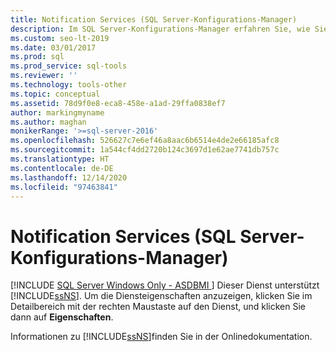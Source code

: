 ```yaml
---
title: Notification Services (SQL Server-Konfigurations-Manager)
description: Im SQL Server-Konfigurations-Manager erfahren Sie, wie Sie die Eigenschaften des Notification Services-Frameworks anzeigen.
ms.custom: seo-lt-2019
ms.date: 03/01/2017
ms.prod: sql
ms.prod_service: sql-tools
ms.reviewer: ''
ms.technology: tools-other
ms.topic: conceptual
ms.assetid: 78d9f0e8-eca8-458e-a1ad-29ffa0838ef7
author: markingmyname
ms.author: maghan
monikerRange: '>=sql-server-2016'
ms.openlocfilehash: 526627c7e6ef46a8aac6b6514e4de2e66185afc8
ms.sourcegitcommit: 1a544cf4dd2720b124c3697d1e62ae7741db757c
ms.translationtype: HT
ms.contentlocale: de-DE
ms.lasthandoff: 12/14/2020
ms.locfileid: "97463841"
---
```

# <a name="notification-services-sql-server-configuration-manager"></a>Notification Services (SQL Server-Konfigurations-Manager)
[!INCLUDE [SQL Server Windows Only - ASDBMI ](../../includes/applies-to-version/sql-windows-only-asdbmi.md)]
  Dieser Dienst unterstützt [!INCLUDE[ssNS](../../includes/ssns-md.md)]. Um die Diensteigenschaften anzuzeigen, klicken Sie im Detailbereich mit der rechten Maustaste auf den Dienst, und klicken Sie dann auf **Eigenschaften**.  
  
 Informationen zu [!INCLUDE[ssNS](../../includes/ssns-md.md)]finden Sie in der Onlinedokumentation.  
  
  
